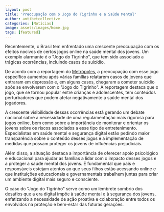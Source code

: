 ```yaml
---
layout: post
title: 'Preocupação com o Jogo do Tigrinho e a Saúde Mental'
author: antibetcollective
categories: [Notícias]
image: assets/images/home.jpg
tags: [featured]
---
```


Recentemente, o Brasil tem enfrentado uma crescente preocupação com os efeitos nocivos de certos jogos online na saúde mental dos jovens. Um exemplo alarmante é o "Jogo do Tigrinho", que tem sido associado a trágicas ocorrências, incluindo casos de suicídio.

De acordo com a reportagem do [Metrópoles](https://www.metropoles.com/sao-paulo/suicidio-jogo-do-tigrinho-familias), a preocupação com esse jogo específico aumentou após várias famílias relatarem casos de jovens que entraram em depressão e, em alguns casos, chegaram a cometer suicídio após se envolverem com o "Jogo do Tigrinho". A reportagem destaca que o jogo, que se tornou popular entre crianças e adolescentes, tem conteúdos perturbadores que podem afetar negativamente a saúde mental dos jogadores.

A crescente visibilidade dessas ocorrências está gerando um debate nacional sobre a necessidade de uma regulamentação mais rigorosa para jogos online, bem como sobre a importância de monitorar e orientar os jovens sobre os riscos associados a esse tipo de entretenimento. Especialistas em saúde mental e segurança digital estão pedindo maior transparência sobre o conteúdo desses jogos e a implementação de medidas que possam proteger os jovens de influências prejudiciais.

Além disso, a situação destaca a importância de oferecer apoio psicológico e educacional para ajudar as famílias a lidar com o impacto desses jogos e a proteger a saúde mental dos jovens. É fundamental que pais e responsáveis estejam atentos ao que seus filhos estão acessando online e que instituições educacionais e governamentais trabalhem juntas para criar um ambiente digital mais seguro e consciente.

O caso do "Jogo do Tigrinho" serve como um lembrete sombrio dos desafios que a era digital impõe à saúde mental e à segurança dos jovens, enfatizando a necessidade de ação proativa e colaboração entre todos os envolvidos na proteção e bem-estar das futuras gerações.
